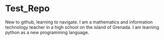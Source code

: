 # Test_Repo
New to github, learning to navigate.
I am a mathematics and information technology teacher in a high school on the island of Grenada.
I am learning python as a new programming language.
